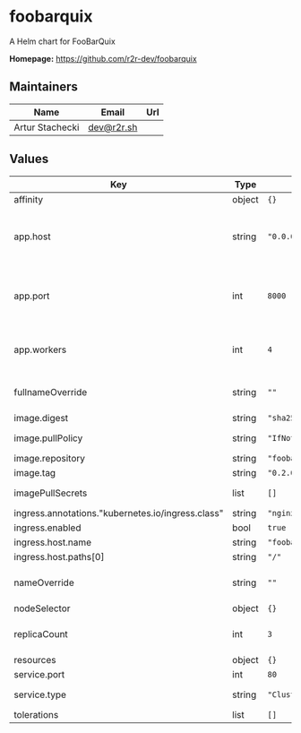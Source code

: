 # foobarquix

A Helm chart for FooBarQuix

**Homepage:** <https://github.com/r2r-dev/foobarquix>

## Maintainers

| Name | Email | Url |
| ---- | ------ | --- |
| Artur Stachecki | dev@r2r.sh |  |

## Values

| Key | Type | Default | Description |
|-----|------|---------|-------------|
| affinity | object | `{}` |  |
| app.host | string | `"0.0.0.0"` | Host from which application accepts connections |
| app.port | int | `8000` | Port on which application listens for connections |
| app.workers | int | `4` | Number of workers to run in container |
| fullnameOverride | string | `""` | Application name override |
| image.digest | string | `"sha256:e4154f33e5210137c8dbc593afa357cc1cb969967d6ea3431a32ff9565a4e586"` |  |
| image.pullPolicy | string | `"IfNotPresent"` | Image pull policy |
| image.repository | string | `"foobarquix"` |  |
| image.tag | string | `"0.2.0"` |  |
| imagePullSecrets | list | `[]` | Image pull secrets |
| ingress.annotations."kubernetes.io/ingress.class" | string | `"nginx"` |  |
| ingress.enabled | bool | `true` |  |
| ingress.host.name | string | `"foobarquix.kubernetes.local"` |  |
| ingress.host.paths[0] | string | `"/"` |  |
| nameOverride | string | `""` | Application name override |
| nodeSelector | object | `{}` |  |
| replicaCount | int | `3` | Number of replicas to deploy |
| resources | object | `{}` |  |
| service.port | int | `80` |  |
| service.type | string | `"ClusterIP"` | Service type to use |
| tolerations | list | `[]` |  |

